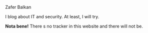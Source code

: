 Zafer Balkan

I blog about IT and security. At least, I will try.

**Nota bene!** There s no tracker in this website and there will not be.
